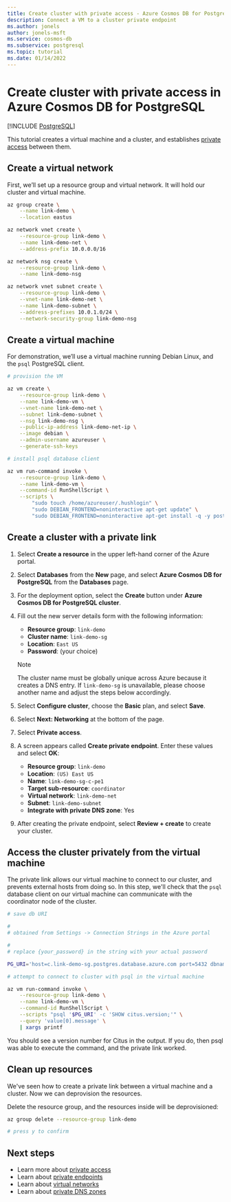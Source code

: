 ```yaml
---
title: Create cluster with private access - Azure Cosmos DB for PostgreSQL
description: Connect a VM to a cluster private endpoint
ms.author: jonels
author: jonels-msft
ms.service: cosmos-db
ms.subservice: postgresql
ms.topic: tutorial
ms.date: 01/14/2022
---
```


# Create cluster with private access in Azure Cosmos DB for PostgreSQL

[!INCLUDE [PostgreSQL](../includes/appliesto-postgresql.md)]

This tutorial creates a virtual machine and a cluster,
and establishes [private access](concepts-private-access.md) between
them.

## Create a virtual network

First, we’ll set up a resource group and virtual network. It will hold our
cluster and virtual machine.

```sh
az group create \
	--name link-demo \
	--location eastus

az network vnet create \
	--resource-group link-demo \
	--name link-demo-net \
	--address-prefix 10.0.0.0/16

az network nsg create \
	--resource-group link-demo \
	--name link-demo-nsg

az network vnet subnet create \
	--resource-group link-demo \
	--vnet-name link-demo-net \
	--name link-demo-subnet \
	--address-prefixes 10.0.1.0/24 \
	--network-security-group link-demo-nsg
```

## Create a virtual machine

For demonstration, we’ll use a virtual machine running Debian Linux, and the
`psql` PostgreSQL client.

```sh
# provision the VM

az vm create \
	--resource-group link-demo \
	--name link-demo-vm \
	--vnet-name link-demo-net \
	--subnet link-demo-subnet \
	--nsg link-demo-nsg \
	--public-ip-address link-demo-net-ip \
	--image debian \
	--admin-username azureuser \
	--generate-ssh-keys

# install psql database client

az vm run-command invoke \
	--resource-group link-demo \
	--name link-demo-vm \
	--command-id RunShellScript \
	--scripts \
		"sudo touch /home/azureuser/.hushlogin" \
		"sudo DEBIAN_FRONTEND=noninteractive apt-get update" \
		"sudo DEBIAN_FRONTEND=noninteractive apt-get install -q -y postgresql-client"
```

## Create a cluster with a private link

1. Select **Create a resource** in the upper left-hand corner of the Azure portal.

2. Select **Databases** from the **New** page, and select **Azure Cosmos DB for PostgreSQL**
   from the **Databases** page.

3. For the deployment option, select the **Create** button under **Azure Cosmos DB for PostgreSQL cluster**.

4. Fill out the new server details form with the following information:

	- **Resource group**: `link-demo`
	- **Cluster name**: `link-demo-sg`
	- **Location**: `East US`
	- **Password**: (your choice)

	> [!NOTE]
	>
	> The cluster name must be globally unique across Azure because it
	> creates a DNS entry. If `link-demo-sg` is unavailable, please choose
	> another name and adjust the steps below accordingly.

5. Select **Configure cluster**, choose the **Basic** plan, and select
   **Save**.

6. Select **Next: Networking** at the bottom of the page.

7. Select **Private access**.

8. A screen appears called **Create private endpoint**. Enter these values and
   select **OK**:

	- **Resource group**: `link-demo`
	- **Location**: `(US) East US`
	- **Name**: `link-demo-sg-c-pe1`
	- **Target sub-resource**: `coordinator`
	- **Virtual network**: `link-demo-net`
	- **Subnet**: `link-demo-subnet`
	- **Integrate with private DNS zone**: Yes

9. After creating the private endpoint, select **Review + create** to create
   your cluster.

## Access the cluster privately from the virtual machine

The private link allows our virtual machine to connect to our cluster,
and prevents external hosts from doing so. In this step, we'll check that
the `psql` database client on our virtual machine can communicate with the
coordinator node of the cluster.

```sh
# save db URI

#
# obtained from Settings -> Connection Strings in the Azure portal

#
# replace {your_password} in the string with your actual password

PG_URI='host=c.link-demo-sg.postgres.database.azure.com port=5432 dbname=citus user=citus password={your_password} sslmode=require'

# attempt to connect to cluster with psql in the virtual machine

az vm run-command invoke \
	--resource-group link-demo \
	--name link-demo-vm \
	--command-id RunShellScript \
	--scripts "psql '$PG_URI' -c 'SHOW citus.version;'" \
	--query 'value[0].message' \
	| xargs printf
```

You should see a version number for Citus in the output. If you do, then psql
was able to execute the command, and the private link worked.

## Clean up resources

We've seen how to create a private link between a virtual machine and a
cluster. Now we can deprovision the resources.

Delete the resource group, and the resources inside will be deprovisioned:

```sh
az group delete --resource-group link-demo

# press y to confirm
```

## Next steps

* Learn more about [private access](concepts-private-access.md)
* Learn about [private
  endpoints](../../private-link/private-endpoint-overview.md)
* Learn about [virtual
  networks](../../virtual-network/concepts-and-best-practices.md)
* Learn about [private DNS zones](../../dns/private-dns-overview.md)
